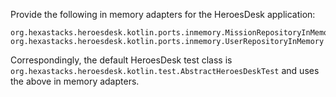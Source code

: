 Provide the following in memory adapters for the HeroesDesk application:
```
org.hexastacks.heroesdesk.kotlin.ports.inmemory.MissionRepositoryInMemory
org.hexastacks.heroesdesk.kotlin.ports.inmemory.UserRepositoryInMemory
```

Correspondingly, the default HeroesDesk test class is `org.hexastacks.heroesdesk.kotlin.test.AbstractHeroesDeskTest` and uses the above in memory adapters.